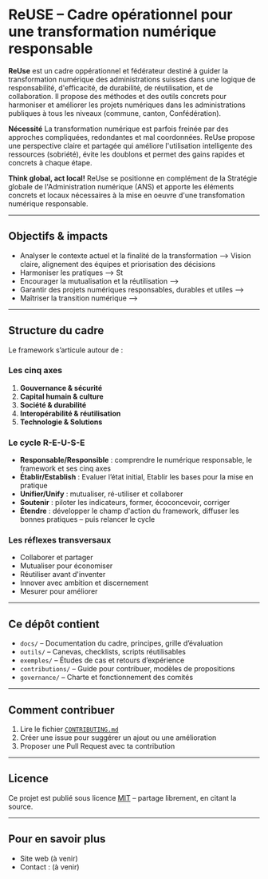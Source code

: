 # ReUSE – Cadre opérationnel pour une transformation numérique responsable

**ReUse** est un cadre oppérationnel et fédérateur destiné à guider la transformation numérique des administrations suisses dans une logique  de responsabilité, d'efficacité, de durabilité, de réutilisation, et de collaboration. Il propose des méthodes et des outils concrets pour harmoniser et améliorer les projets numériques dans les administrations publiques à tous les niveaux (commune, canton, Confédération).

**Nécessité**
La transformation numérique est parfois freinée par des approches compliquées, redondantes et mal coordonnées. ReUse propose une perspective claire et partagée qui améliore l'utilisation intelligente des ressources (sobriété), évite les doublons et permet des gains rapides et concrets à chaque étape.


**Think global, act local!**
ReUse se positionne en complément de la Stratégie globale de l'Administration numérique (ANS) et apporte les éléments concrets et locaux nécessaires à la mise en oeuvre d'une transfomation numérique responsable.


---
## Objectifs & impacts
- Analyser le contexte actuel et la finalité de la transformation --> Vision claire, alignement des équipes et priorisation des décisions
- Harmoniser les pratiques --> St
- Encourager la mutualisation et la réutilisation -->
- Garantir des projets numériques responsables, durables et utiles -->
- Maîtriser la transition numérique -->
---

## Structure du cadre

Le framework s’articule autour de :

### Les cinq axes 

1. **Gouvernance & sécurité**
2. **Capital humain & culture**
3. **Société & durabilité**
5. **Interopérabilité & réutilisation**
6. **Technologie & Solutions**    


### Le cycle R-E-U-S-E

- **Responsable/Responsible** : comprendre le numérique responsable, le framework et ses cinq axes 
- **Établir/Establish** : Evaluer l’état initial, Etablir les bases pour la mise en pratique
- **Unifier/Unify** : mutualiser, ré-utiliser et collaborer  
- **Soutenir** : piloter les indicateurs, former, écoconcevoir, corriger  
- **Étendre** : développer le champ d'action du framework, diffuser les bonnes pratiques – puis relancer le cycle  


### Les réflexes transversaux

- Collaborer et partager
- Mutualiser pour économiser
- Réutiliser avant d'inventer
- Innover avec ambition et discernement
- Mesurer pour améliorer
  
---

## Ce dépôt contient

- `docs/` – Documentation du cadre, principes, grille d’évaluation
- `outils/` – Canevas, checklists, scripts réutilisables
- `exemples/` – Études de cas et retours d’expérience
- `contributions/` – Guide pour contribuer, modèles de propositions
- `governance/` – Charte et fonctionnement des comités

---

## Comment contribuer

1. Lire le fichier [`CONTRIBUTING.md`](CONTRIBUTING.md)
2. Créer une issue pour suggérer un ajout ou une amélioration
3. Proposer une Pull Request avec ta contribution

---

## Licence

Ce projet est publié sous licence [MIT](LICENSE) – partage librement, en citant la source.

---

## Pour en savoir plus

- Site web (à venir)
- Contact : (à venir)

